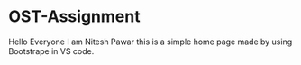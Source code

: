 # OST-Assignment
Hello Everyone I am Nitesh Pawar this is a simple home page made by using Bootstrape in VS code.
